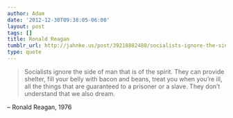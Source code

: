 ```yaml
---
author: Adam
date: '2012-12-30T09:38:05-06:00'
layout: post
tags: []
title: Ronald Reagan
tumblr_url: http://jahnke.us/post/39218882488/socialists-ignore-the-side-of-man-that-is-of-the
type: quote
---
```


> Socialists ignore the side of man that is of the spirit. They can provide shelter, fill your belly with bacon and beans, treat you when you’re ill, all the things that are guaranteed to a prisoner or a slave. They don’t understand that we also dream.

– Ronald Reagan, 1976
